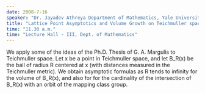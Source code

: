 ```yaml
---
date: 2008-7-16
speaker: "Dr. Jayadev Athreya Department of Mathematics, Yale University"
title: "Lattice Point Asymptotics and Volume Growth on Teichmuller space"
time: "11.30 a.m." 
time: "Lecture Hall - III, Dept. of Mathematics"
---
```

We apply some of the ideas of the Ph.D. Thesis of G. A. Margulis to
Teichmuller space. Let x be a point in Teichmuller space, and let
B_R(x) be the ball of radius R centered at x (with distances measured in
the Teichmuller metric). We obtain asymptotic formulas as R tends to
infinity for the volume of B_R(x), and also for for the
cardinality of the intersection of B_R(x) with an orbit of the
mapping class group.

